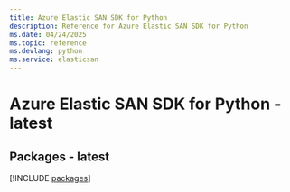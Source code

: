 ```yaml
---
title: Azure Elastic SAN SDK for Python
description: Reference for Azure Elastic SAN SDK for Python
ms.date: 04/24/2025
ms.topic: reference
ms.devlang: python
ms.service: elasticsan
---
```

# Azure Elastic SAN SDK for Python - latest
## Packages - latest
[!INCLUDE [packages](elastic-san-index.md)]